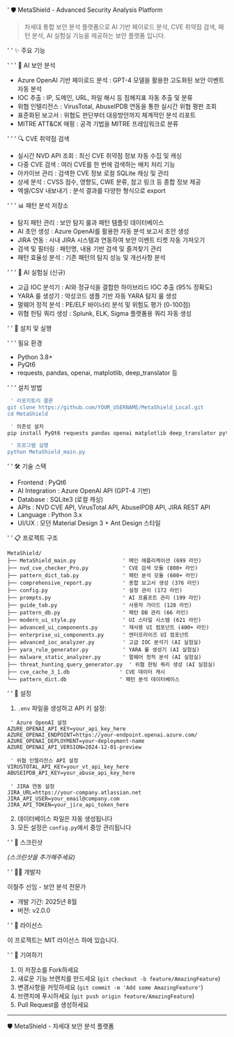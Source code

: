  ' 🛡️ MetaShield - Advanced Security Analysis Platform

> 차세대 통합 보안 분석 플랫폼으로 AI 기반 페이로드 분석, CVE 취약점 검색, 패턴 분석, AI 실험실 기능을 제공하는 보안 플랫폼 입니다.

 ' ' ✨ 주요 기능

 ' ' ' 🧠 AI 보안 분석
-  Azure OpenAI 기반 페이로드 분석 : GPT-4 모델을 활용한 고도화된 보안 이벤트 자동 분석
-  IOC 추출 : IP, 도메인, URL, 파일 해시 등 침해지표 자동 추출 및 분류
-  위협 인텔리전스 : VirusTotal, AbuseIPDB 연동을 통한 실시간 위협 평판 조회
-  표준화된 보고서 : 위협도 판단부터 대응방안까지 체계적인 분석 리포트
-  MITRE ATT&CK 매핑 : 공격 기법을 MITRE 프레임워크로 분류

 ' ' ' 🔍 CVE 취약점 검색
-  실시간 NVD API 조회 : 최신 CVE 취약점 정보 자동 수집 및 캐싱
-  다중 CVE 검색 : 여러 CVE를 한 번에 검색하는 배치 처리 기능
-  아카이브 관리 : 검색한 CVE 정보 로컬 SQLite 캐싱 및 관리
-  상세 분석 : CVSS 점수, 영향도, CWE 분류, 참고 링크 등 종합 정보 제공
-  엑셀/CSV 내보내기 : 분석 결과를 다양한 형식으로 export

 ' ' ' 📊 패턴 분석 저장소
-  탐지 패턴 관리 : 보안 탐지 룰과 패턴 템플릿 데이터베이스
-  AI 초안 생성 : Azure OpenAI를 활용한 자동 분석 보고서 초안 생성
-  JIRA 연동 : 사내 JIRA 시스템과 연동하여 보안 이벤트 티켓 자동 가져오기
-  검색 및 필터링 : 패턴명, 내용 기반 검색 및 즐겨찾기 관리
-  패턴 효율성 분석 : 기존 패턴의 탐지 성능 및 개선사항 분석

 ' ' ' 🧪 AI 실험실 (신규)
-  고급 IOC 분석기 : AI와 정규식을 결합한 하이브리드 IOC 추출 (95% 정확도)
-  YARA 룰 생성기 : 악성코드 샘플 기반 자동 YARA 탐지 룰 생성
-  멀웨어 정적 분석 : PE/ELF 바이너리 분석 및 위험도 평가 (0-100점)
-  위협 헌팅 쿼리 생성 : Splunk, ELK, Sigma 플랫폼용 쿼리 자동 생성

 ' ' 🚀 설치 및 실행

 ' ' ' 필요 환경
- Python 3.8+
- PyQt6
- requests, pandas, openai, matplotlib, deep_translator 등

 ' ' ' 설치 방법
```bash
 ' 리포지토리 클론
git clone https://github.com/YOUR_USERNAME/MetaShield_Local.git
cd MetaShield

 ' 의존성 설치
pip install PyQt6 requests pandas openai matplotlib deep_translator python-dotenv

 ' 프로그램 실행
python MetaShield_main.py
```

 ' ' 🛠️ 기술 스택

-  Frontend : PyQt6 
-  AI Integration : Azure OpenAI API (GPT-4 기반)
-  Database : SQLite3 (로컬 캐싱)
-  APIs : NVD CVE API, VirusTotal API, AbuseIPDB API, JIRA REST API
-  Language : Python 3.x
-  UI/UX : 모던 Material Design 3 + Ant Design 스타일

 ' ' 📋 프로젝트 구조

```
MetaShield/
├── MetaShield_main.py               ' 메인 애플리케이션 (699 라인)
├── nvd_cve_checker_Pro.py           ' CVE 검색 모듈 (800+ 라인)
├── pattern_dict_tab.py              ' 패턴 분석 모듈 (600+ 라인)
├── comprehensive_report.py          ' 종합 보고서 생성 (376 라인)
├── config.py                        ' 설정 관리 (172 라인)
├── prompts.py                       ' AI 프롬프트 관리 (199 라인)
├── guide_tab.py                     ' 사용자 가이드 (128 라인)
├── pattern_db.py                    ' 패턴 DB 관리 (66 라인)
├── modern_ui_style.py               ' UI 스타일 시스템 (621 라인)
├── advanced_ui_components.py        ' 재사용 UI 컴포넌트 (400+ 라인)
├── enterprise_ui_components.py      ' 엔터프라이즈 UI 컴포넌트
├── advanced_ioc_analyzer.py         ' 고급 IOC 분석기 (AI 실험실)
├── yara_rule_generator.py           ' YARA 룰 생성기 (AI 실험실)
├── malware_static_analyzer.py       ' 멀웨어 정적 분석 (AI 실험실)
├── threat_hunting_query_generator.py  ' 위협 헌팅 쿼리 생성 (AI 실험실)
├── cve_cache_3_1.db                ' CVE 데이터 캐시
└── pattern_dict.db                 ' 패턴 분석 데이터베이스
```

 ' ' 🔧 설정

1. `.env` 파일을 생성하고 API 키 설정:
```env
 ' Azure OpenAI 설정
AZURE_OPENAI_API_KEY=your_api_key_here
AZURE_OPENAI_ENDPOINT=https://your-endpoint.openai.azure.com/
AZURE_OPENAI_DEPLOYMENT=your-deployment-name
AZURE_OPENAI_API_VERSION=2024-12-01-preview

 ' 위협 인텔리전스 API 설정
VIRUSTOTAL_API_KEY=your_vt_api_key_here
ABUSEIPDB_API_KEY=your_abuse_api_key_here

 ' JIRA 연동 설정
JIRA_URL=https://your-company.atlassian.net
JIRA_API_USER=your_email@company.com
JIRA_API_TOKEN=your_jira_api_token_here
```

2. 데이터베이스 파일은 자동 생성됩니다
3. 모든 설정은 `config.py`에서 중앙 관리됩니다

 ' ' 📸 스크린샷

*(스크린샷을 추가해주세요)*

 ' ' 👨‍💻 개발자

 이철주 선임  - 보안 분석 전문가
- 개발 기간: 2025년 8월
- 버전: v2.0.0

 ' ' 📄 라이선스

이 프로젝트는 MIT 라이선스 하에 있습니다.

 ' ' 🤝 기여하기

1. 이 저장소를 Fork하세요
2. 새로운 기능 브랜치를 만드세요 (`git checkout -b feature/AmazingFeature`)
3. 변경사항을 커밋하세요 (`git commit -m 'Add some AmazingFeature'`)
4. 브랜치에 푸시하세요 (`git push origin feature/AmazingFeature`)
5. Pull Request를 생성하세요

---
🛡️  MetaShield  - 차세대 보안 분석 플랫폼
